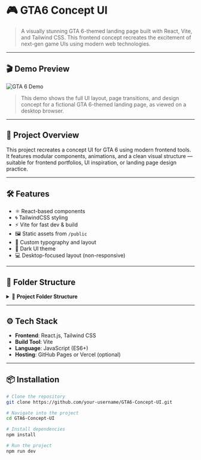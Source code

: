 # 🎮 GTA6 Concept UI

> A visually stunning GTA 6-themed landing page built with React, Vite, and Tailwind CSS. This frontend concept recreates the excitement of next-gen game UIs using modern web technologies.

---

## 🎬 Demo Preview

![GTA 6 Demo](public/GTA_6_React.gif)

> This demo shows the full UI layout, page transitions, and design concept for a fictional GTA 6-themed landing page, as viewed on a desktop browser.

---

## 🚀 Project Overview

This project recreates a concept UI for GTA 6 using modern frontend tools. It features modular components, animations, and a clean visual structure — suitable for frontend portfolios, UI inspiration, or landing page design practice.

---

## 🛠 Features

- ⚛️ React-based components
- 🌀 TailwindCSS styling
- ⚡ Vite for fast dev & build
- 🖼️ Static assets from `/public`
- 🎨 Custom typography and layout
- 🔁 Dark UI theme
- 💻 Desktop-focused layout (non-responsive)

---

## 📁 Folder Structure

<details> <summary>📁 <strong>Project Folder Structure</strong></summary>
plaintext
Copy
Edit
GTA6-Concept-UI/
│
├── public/                # Static files (e.g. images, icons, gif)
│   └── demo.gif           # Optional: external demo (if hosted locally)
│
├── src/                   # React source files
│   ├── assets/            # Images, backgrounds, logos
│   ├── components/        # Reusable React components
│   └── App.jsx            # Main application component
│
├── .gitignore             # Files & folders to ignore in Git
├── index.html             # HTML template loaded by Vite
├── package.json           # NPM metadata & dependencies
├── vite.config.js         # Vite build configuration
├── README.md              # Project documentation
</details>


---

## ⚙️ Tech Stack

- **Frontend**: React.js, Tailwind CSS
- **Build Tool**: Vite
- **Language**: JavaScript (ES6+)
- **Hosting**: GitHub Pages or Vercel (optional)

---

## 📦 Installation

```bash
# Clone the repository
git clone https://github.com/your-username/GTA6-Concept-UI.git

# Navigate into the project
cd GTA6-Concept-UI

# Install dependencies
npm install

# Run the project
npm run dev
